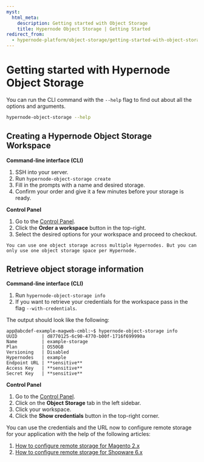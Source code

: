 ```yaml
---
myst:
  html_meta:
    description: Getting started with Object Storage
    title: Hypernode Object Storage | Getting Started
redirect_from:
  - hypernode-platform/object-storage/getting-started-with-object-storage
---
```


# Getting started with Hypernode Object Storage

You can run the CLI command with the `--help` flag to find out about all the options and arguments.

```bash
hypernode-object-storage --help
```

## Creating a Hypernode Object Storage Workspace

**Command-line interface (CLI)**

1. SSH into your server.
1. Run `hypernode-object-storage create`
1. Fill in the prompts with a name and desired storage.
1. Confirm your order and give it a few minutes before your storage is ready.

**Control Panel**

1. Go to the [Control Panel](https://my.hypernode.com).
1. Click the **Order a workspace** button in the top-right.
1. Select the desired options for your workspace and proceed to checkout.

```{note}
You can use one object storage across multiple Hypernodes. But you can only use one object storage space per Hypernode.
```

## Retrieve object storage information

**Command-line interface (CLI)**

1. Run `hypernode-object-storage info`
1. If you want to retrieve your credentials for the workspace pass in the flag `--with-credentials`.

The output should look like the following:

```console
app@abcdef-example-magweb-cmbl:~$ hypernode-object-storage info
UUID         | d8770125-6c90-4770-b00f-1716f699990a
Name         | example-storage
Plan         | OS50GB
Versioning   | Disabled
Hypernodes   | example
Endpoint URL | **sensitive**
Access Key   | **sensitive**
Secret Key   | **sensitive**
```

**Control Panel**

1. Go to the [Control Panel](https://my.hypernode.com).
1. Click on the **Object Storage** tab in the left sidebar.
1. Click your workspace.
1. Click the **Show credentials** button in the top-right corner.

You can use the credentials and the URL now to configure remote storage for your application with the help of the following articles:

1. [How to configure remote storage for Magento 2.x](../../ecommerce-applications/magento-2/how-to-configure-remote-storage-for-magento-2-x.md)
1. [How to configure remote storage for Shopware 6.x](../../ecommerce-applications/shopware-6/how-to-configure-remote-storage-for-shopware-6-x.md)
